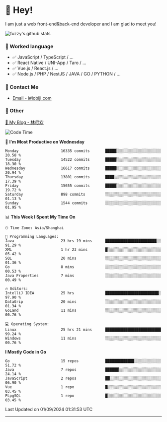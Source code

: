 # 👋 Hey!

I am just a web front-end&back-end developer and I am glad to meet you!

![fuzzy's github stats](https://github-readme-stats.vercel.app/api?username=JaydenForYou&&show_icons=true&&title_color=1abc9c&&icon_color=1abc9c)


### 📝 Worked language

- ✅ JavaScript / TypeScript / ...
- ✅ React Native / UNI-App / Taro / ...
- ✅ Vue.js / React.js / ...
- ✅ Node.js / PHP / NestJS / JAVA / GO / PYTHON / ...

### 📮 Contact Me

- [Email - i#iobiji.com](mailto:i@iobiji.com)


### 🤪 Other

[📌 My Blog - 林尽欢](https://iobiji.com)

<!--START_SECTION:waka-->
![Code Time](http://img.shields.io/badge/Code%20Time-1%2C000%20hrs%208%20mins-blue)

📅 **I'm Most Productive on Wednesday** 

```text
Monday                   16335 commits       █████░░░░░░░░░░░░░░░░░░░░   20.58 % 
Tuesday                  14522 commits       █████░░░░░░░░░░░░░░░░░░░░   18.30 % 
Wednesday                16617 commits       █████░░░░░░░░░░░░░░░░░░░░   20.94 % 
Thursday                 13801 commits       ████░░░░░░░░░░░░░░░░░░░░░   17.39 % 
Friday                   15655 commits       █████░░░░░░░░░░░░░░░░░░░░   19.72 % 
Saturday                 898 commits         ░░░░░░░░░░░░░░░░░░░░░░░░░   01.13 % 
Sunday                   1544 commits        ░░░░░░░░░░░░░░░░░░░░░░░░░   01.95 % 
```


📊 **This Week I Spent My Time On** 

```text
🕑︎ Time Zone: Asia/Shanghai

💬 Programming Languages: 
Java                     23 hrs 19 mins      ███████████████████████░░   91.29 % 
XML                      1 hr 23 mins        █░░░░░░░░░░░░░░░░░░░░░░░░   05.42 % 
SQL                      20 mins             ░░░░░░░░░░░░░░░░░░░░░░░░░   01.36 % 
Go                       8 mins              ░░░░░░░░░░░░░░░░░░░░░░░░░   00.53 % 
Java Properties          7 mins              ░░░░░░░░░░░░░░░░░░░░░░░░░   00.49 % 

🔥 Editors: 
IntelliJ IDEA            25 hrs              ████████████████████████░   97.90 % 
DataGrip                 20 mins             ░░░░░░░░░░░░░░░░░░░░░░░░░   01.34 % 
GoLand                   11 mins             ░░░░░░░░░░░░░░░░░░░░░░░░░   00.76 % 

💻 Operating System: 
Linux                    25 hrs 21 mins      █████████████████████████   99.24 % 
Windows                  11 mins             ░░░░░░░░░░░░░░░░░░░░░░░░░   00.76 % 
```

**I Mostly Code in Go** 

```text
Go                       15 repos            █████████████░░░░░░░░░░░░   51.72 % 
Java                     7 repos             ██████░░░░░░░░░░░░░░░░░░░   24.14 % 
JavaScript               2 repos             ██░░░░░░░░░░░░░░░░░░░░░░░   06.90 % 
Vue                      1 repo              █░░░░░░░░░░░░░░░░░░░░░░░░   03.45 % 
PLpgSQL                  1 repo              █░░░░░░░░░░░░░░░░░░░░░░░░   03.45 % 
```




 Last Updated on 01/09/2024 01:31:53 UTC
<!--END_SECTION:waka-->
---
